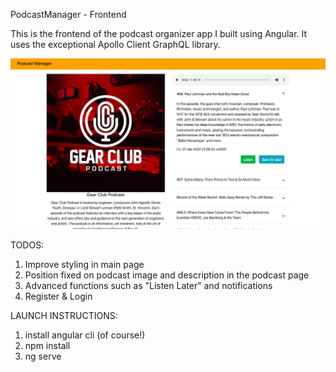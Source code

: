 PodcastManager - Frontend 

This is the frontend of the podcast organizer app I built using Angular. It uses the exceptional Apollo Client GraphQL library.

![](github/preview.png)

TODOS:
  1) Improve styling in main page
  2) Position fixed on podcast image and description in the podcast page
  3) Advanced functions such as "Listen Later" and notifications
  4) Register & Login

LAUNCH INSTRUCTIONS:
  1) install angular cli (of course!)
  2) npm install
  3) ng serve
  
